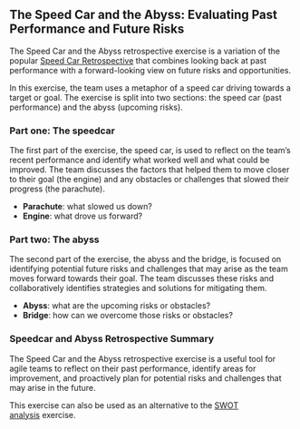 ## The Speed Car and the Abyss: Evaluating Past Performance and Future Risks

The Speed Car and the Abyss retrospective exercise is a variation of the popular [Speed Car Retrospective](https://ludi.co/templates/the-speedcar-retrospective) that combines looking back at past performance with a forward-looking view on future risks and opportunities.

In this exercise, the team uses a metaphor of a speed car driving towards a target or goal. The exercise is split into two sections: the speed car (past performance) and the abyss (upcoming risks).

### Part one: The speedcar

The first part of the exercise, the speed car, is used to reflect on the team’s recent performance and identify what worked well and what could be improved. The team discusses the factors that helped them to move closer to their goal (the engine) and any obstacles or challenges that slowed their progress (the parachute).

- **Parachute**: what slowed us down?
- **Engine**: what drove us forward?

### Part two: The abyss

The second part of the exercise, the abyss and the bridge, is focused on identifying potential future risks and challenges that may arise as the team moves forward towards their goal. The team discusses these risks and collaboratively identifies strategies and solutions for mitigating them.

- **Abyss**: what are the upcoming risks or obstacles?
- **Bridge**: how can we overcome those risks or obstacles?

### Speedcar and Abyss Retrospective Summary

The Speed Car and the Abyss retrospective exercise is a useful tool for agile teams to reflect on their past performance, identify areas for improvement, and proactively plan for potential risks and challenges that may arise in the future.

This exercise can also be used as an alternative to the [SWOT analysis](https://ludi.co/templates/swot-analysis) exercise.
